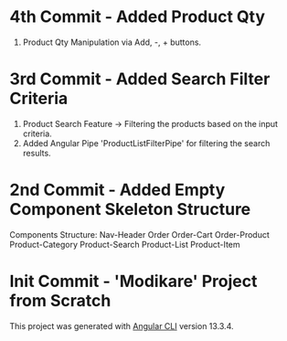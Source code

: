 # 4th Commit - Added Product Qty
1. Product Qty Manipulation via Add, -, + buttons.

# 3rd Commit - Added Search Filter Criteria
1. Product Search Feature -> Filtering the products based on the input criteria.
2. Added Angular Pipe 'ProductListFilterPipe' for filtering the search results.


# 2nd Commit - Added Empty Component Skeleton Structure
Components Structure:
Nav-Header
Order
    Order-Cart
    Order-Product
        Product-Category
        Product-Search
            Product-List
                Product-Item 

# Init Commit - 'Modikare' Project from Scratch

This project was generated with [Angular CLI](https://github.com/angular/angular-cli) version 13.3.4.
